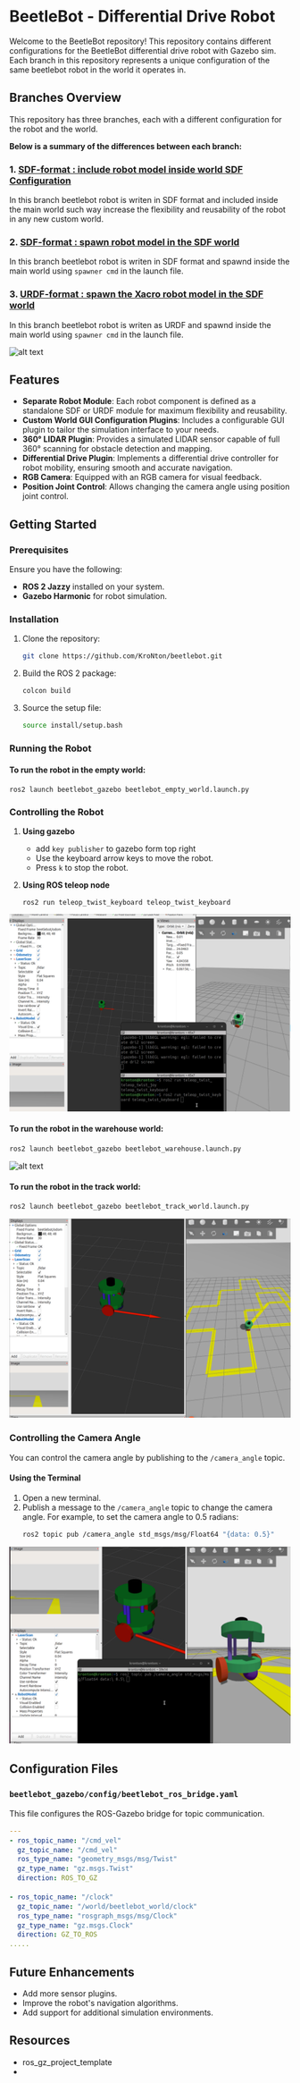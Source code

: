 # BeetleBot - Differential Drive Robot

Welcome to the BeetleBot repository! This repository contains different configurations for the BeetleBot differential drive robot with Gazebo sim. Each branch in this repository represents a unique configuration of the same beetlebot robot in the world it operates in.


## Branches Overview

This repository has three branches, each with a different configuration for the robot and the world. 

**Below is a summary of the differences between each branch:**

### 1. [SDF-format : include robot model inside world SDF Configuration](https://github.com/KroNton/beetlebot/tree/sdf-format_include-model-world)

In this branch beetlebot robot is writen in SDF format and included inside the main world such way increase the flexibility and reusability of the robot in any new custom world.


### 2. [SDF-format : spawn robot model in the SDF world ](https://github.com/KroNton/beetlebot/tree/sdf-format_spawn-model-launch)

In this branch beetlebot robot is writen in SDF format and spawnd inside the main world using `spawner cmd` in the launch file.

### 3. [URDF-format : spawn the Xacro robot model in the SDF world](https://github.com/KroNton/beetlebot/tree/urdf-format)

In this branch beetlebot robot is writen as URDF  and spawnd inside the main world using `spawner cmd` in the launch file.

![alt text](imgs/warehouse_general.gif)

## Features

- **Separate Robot Module**: Each robot component is defined as a standalone SDF or URDF module for maximum flexibility and reusability.
- **Custom World GUI Configuration Plugins**: Includes a configurable GUI plugin to tailor the simulation interface to your needs.
- **360° LIDAR Plugin**: Provides a simulated LIDAR sensor capable of full 360° scanning for obstacle detection and mapping.
- **Differential Drive Plugin**: Implements a differential drive controller for robot mobility, ensuring smooth and accurate navigation.
- **RGB Camera**: Equipped with an RGB camera for visual feedback.
- **Position Joint Control**: Allows changing the camera angle using position joint control.

## Getting Started

### Prerequisites

Ensure you have the following:

- **ROS 2 Jazzy** installed on your system.
- **Gazebo Harmonic** for robot simulation.

### Installation

1. Clone the repository:
   ```bash
   git clone https://github.com/KroNton/beetlebot.git
   ```
2. Build the ROS 2 package:
   ```bash
   colcon build
   ```
3. Source the setup file:
   ```bash
   source install/setup.bash
   ```

### Running the Robot

#### To run the robot in the empty world:

```bashros_gz_project_template
ros2 launch beetlebot_gazebo beetlebot_empty_world.launch.py
```

### Controlling the Robot

1. **Using gazebo** 
   - add `key publisher` to gazebo form top right 
   - Use the keyboard arrow keys to move the robot.
   - Press `k` to stop the robot.
2. **Using ROS teleop node** 

   ```
   ros2 run teleop_twist_keyboard teleop_twist_keyboard
   ```
   
![alt text](imgs/beetlebot_empty_world.gif)



#### To run the robot in the warehouse world:
```bash
ros2 launch beetlebot_gazebo beetlebot_warehouse.launch.py
```
![alt text](imgs/beetlebot_warehouse_world.gif)


#### To run the robot in the track world:
```bash
ros2 launch beetlebot_gazebo beetlebot_track_world.launch.py
```
![alt text](imgs/beetlebot_track.gif)


### Controlling the Camera Angle

You can control the camera angle by publishing to the `/camera_angle` topic.

#### Using the Terminal

1. Open a new terminal.
2. Publish a message to the `/camera_angle` topic to change the camera angle. For example, to set the camera angle to 0.5 radians:
   ```bash
   ros2 topic pub /camera_angle std_msgs/msg/Float64 "{data: 0.5}"
   ```
![alt text](imgs/camera_angle.gif)

## Configuration Files

### `beetlebot_gazebo/config/beetlebot_ros_bridge.yaml`

This file configures the ROS-Gazebo bridge for topic communication.

```yaml
---
- ros_topic_name: "/cmd_vel"
  gz_topic_name: "/cmd_vel"
  ros_type_name: "geometry_msgs/msg/Twist"
  gz_type_name: "gz.msgs.Twist"
  direction: ROS_TO_GZ

- ros_topic_name: "/clock"
  gz_topic_name: "/world/beetlebot_world/clock"
  ros_type_name: "rosgraph_msgs/msg/Clock"
  gz_type_name: "gz.msgs.Clock"
  direction: GZ_TO_ROS
.....

```

## Future Enhancements

- Add more sensor plugins.
- Improve the robot's navigation algorithms.
- Add support for additional simulation environments.

## Resources 
- ros_gz_project_template
- 
